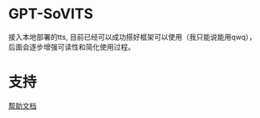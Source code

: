 # GPT-SoVITS

接入本地部署的tts, 目前已经可以成功搭好框架可以使用（我只能说能用qwq），后面会逐步增强可读性和简化使用过程。



# 支持

[帮助文档](https://astrbot.soulter.top/center/docs/%E5%BC%80%E5%8F%91/%E6%8F%92%E4%BB%B6%E5%BC%80%E5%8F%91/
)
